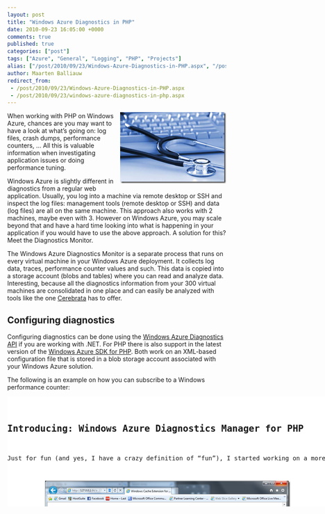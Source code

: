 ```yaml
---
layout: post
title: "Windows Azure Diagnostics in PHP"
date: 2010-09-23 16:05:00 +0000
comments: true
published: true
categories: ["post"]
tags: ["Azure", "General", "Logging", "PHP", "Projects"]
alias: ["/post/2010/09/23/Windows-Azure-Diagnostics-in-PHP.aspx", "/post/2010/09/23/windows-azure-diagnostics-in-php.aspx"]
author: Maarten Balliauw
redirect_from:
 - /post/2010/09/23/Windows-Azure-Diagnostics-in-PHP.aspx
 - /post/2010/09/23/windows-azure-diagnostics-in-php.aspx
---
```

<p><a href="/images/image_63.png"><img style="background-image: none; border-bottom: 0px; border-left: 0px; margin: 0px 0px 5px 5px; padding-left: 0px; padding-right: 0px; display: inline; float: ; border-top: 0px; border-right: 0px; padding-top: 0px" title="Diagnose Azure Application" src="/images/image_thumb_34.png" border="0" alt="Diagnose Azure Application" width="244" height="164" align="right" /></a>When working with PHP on Windows Azure, chances are you may want to have a look at what&rsquo;s going on: log files, crash dumps, performance counters, &hellip; All this is valuable information when investigating application issues or doing performance tuning.</p>
<p>Windows Azure is slightly different in diagnostics from a regular web application. Usually, you log into a machine via remote desktop or SSH and inspect the log files: management tools (remote desktop or SSH) and data (log files) are all on the same machine. This approach also works with 2 machines, maybe even with 3. However on Windows Azure, you may scale beyond that and have a hard time looking into what is happening in your application if you would have to use the above approach. A solution for this? Meet the Diagnostics Monitor.</p>
<p>The Windows Azure Diagnostics Monitor is a separate process that runs on every virtual machine in your Windows Azure deployment. It collects log data, traces, performance counter values and such. This data is copied into a storage account (blobs and tables) where you can read and analyze data. Interesting, because all the diagnostics information from your 300 virtual machines are consolidated in one place and can easily be analyzed with tools like the one <a href="http://www.cerebrata.com" target="_blank">Cerebrata</a> has to offer.</p>
<h2>Configuring diagnostics</h2>
<p>Configuring diagnostics can be done using the <a href="http://msdn.microsoft.com/en-us/library/ee758705.aspx" target="_blank">Windows Azure Diagnostics API</a> if you are working with .NET. For PHP there is also support in the latest version of the <a href="http://phpazure.codeplex.com/" target="_blank">Windows Azure SDK for PHP</a>. Both work on an XML-based configuration file that is stored in a blob storage account associated with your Windows Azure solution.</p>
<p>The following is an example on how you can subscribe to a Windows performance counter:</p>
<div id="scid:9D7513F9-C04C-4721-824A-2B34F0212519:c2b0809d-ad4b-4fc1-baea-9446c58d3bda" class="wlWriterEditableSmartContent" style="padding-bottom: 0px; margin: 0px; padding-left: 0px; padding-right: 0px; display: inline; float: none; padding-top: 0px">
<pre style="background-color: white; width: 739px; height: 252px; overflow: auto;"><div><!--

Code highlighting produced by Actipro CodeHighlighter (freeware)
http://www.CodeHighlighter.com/

--><span style="color: #008080;"> 1</span> <span style="color: #008000;">/*</span><span style="color: #008000;">* Microsoft_WindowsAzure_Storage_Blob </span><span style="color: #008000;">*/</span><span style="color: #000000;">
</span><span style="color: #008080;"> 2</span> <span style="color: #0000FF;">require_once</span><span style="color: #000000;"> </span><span style="color: #000000;">'</span><span style="color: #000000;">Microsoft/WindowsAzure/Storage/Blob.php</span><span style="color: #000000;">'</span><span style="color: #000000;">;
</span><span style="color: #008080;"> 3</span> <span style="color: #000000;">
</span><span style="color: #008080;"> 4</span> <span style="color: #008000;">/*</span><span style="color: #008000;">* Microsoft_WindowsAzure_Diagnostics_Manager </span><span style="color: #008000;">*/</span><span style="color: #000000;">
</span><span style="color: #008080;"> 5</span> <span style="color: #0000FF;">require_once</span><span style="color: #000000;"> </span><span style="color: #000000;">'</span><span style="color: #000000;">Microsoft/WindowsAzure/Diagnostics/Manager.php</span><span style="color: #000000;">'</span><span style="color: #000000;">;
</span><span style="color: #008080;"> 6</span> <span style="color: #000000;">
</span><span style="color: #008080;"> 7</span> <span style="color: #800080;">$storageClient</span><span style="color: #000000;"> </span><span style="color: #000000;">=</span><span style="color: #000000;"> </span><span style="color: #0000FF;">new</span><span style="color: #000000;"> Microsoft_WindowsAzure_Storage_Blob();
</span><span style="color: #008080;"> 8</span> <span style="color: #800080;">$manager</span><span style="color: #000000;"> </span><span style="color: #000000;">=</span><span style="color: #000000;"> </span><span style="color: #0000FF;">new</span><span style="color: #000000;"> Microsoft_WindowsAzure_Diagnostics_Manager(</span><span style="color: #800080;">$storageClient</span><span style="color: #000000;">);
</span><span style="color: #008080;"> 9</span> <span style="color: #000000;">
</span><span style="color: #008080;">10</span> <span style="color: #800080;">$configuration</span><span style="color: #000000;"> </span><span style="color: #000000;">=</span><span style="color: #000000;"> </span><span style="color: #800080;">$manager</span><span style="color: #000000;">-&gt;</span><span style="color: #000000;">getConfigurationForCurrentRoleInstance();
</span><span style="color: #008080;">11</span> <span style="color: #000000;">
</span><span style="color: #008080;">12</span> <span style="color: #008000;">//</span><span style="color: #008000;"> Subscribe to \Processor(*)\% Processor Time</span><span style="color: #008000;">
</span><span style="color: #008080;">13</span> <span style="color: #800080;">$configuration</span><span style="color: #000000;">-&gt;</span><span style="color: #000000;">DataSources</span><span style="color: #000000;">-&gt;</span><span style="color: #000000;">PerformanceCounters</span><span style="color: #000000;">-&gt;</span><span style="color: #000000;">addSubscription(</span><span style="color: #000000;">'</span><span style="color: #000000;">\Processor(*)\% Processor Time</span><span style="color: #000000;">'</span><span style="color: #000000;">,</span><span style="color: #000000;"> </span><span style="color: #000000;">1</span><span style="color: #000000;">);
</span><span style="color: #008080;">14</span> <span style="color: #000000;">
</span><span style="color: #008080;">15</span> <span style="color: #800080;">$manager</span><span style="color: #000000;">-&gt;</span><span style="color: #000000;">setConfigurationForCurrentRoleInstance(</span><span style="color: #800080;">$configuration</span><span style="color: #000000;">);</span></div></pre>
<!-- Code inserted with Steve Dunn's Windows Live Writer Code Formatter Plugin.  http://dunnhq.com --></div>
<h2>Introducing: Windows Azure Diagnostics Manager for PHP</h2>
<p>Just for fun (and yes, I have a crazy definition of &ldquo;fun&rdquo;), I started working on a more user-friendly approach for configuring your Windows Azure deployment&rsquo;s diagnostics: Windows Azure Diagnostics Manager for PHP. It is limited to configuring everything and you still have to know how performance counters work, but it saves you a lot of coding.</p>
<p><a href="/images/image_64.png"><img style="background-image: none; border-bottom: 0px; border-left: 0px; margin: 5px auto; padding-left: 0px; padding-right: 0px; display: block; float: none; border-top: 0px; border-right: 0px; padding-top: 0px" title="Windows Azure Diagnostics Manager for PHP" src="/images/image_thumb_35.png" border="0" alt="Windows Azure Diagnostics Manager for PHP" width="565" height="484" /></a></p>
<p>The application is packed into one large PHP file and coded against every best-practice around, but it does the job. Simply download it and add it to your application. Once deployed (on dev fabric or Windows Azure), you can navigate to <em>diagnostics.php</em>, log in with the credentials you specified and start configuring your diagnostics infrastructure. Easy, no?</p>
<p>Here&rsquo;s the download: <a href="/files/2010/9/diagnostics.php">diagnostics.php (27.78 kb)</a><br />(note that it is best to get the <a href="http://phpazure.codeplex.com/SourceControl/list/changesets" target="_blank">latest source code commit</a> for the Windows Azure SDK for PHP if you want to configure custom directory logging)</p>
<p><a href="http://www.dotnetkicks.com/kick/?url=/post/2010/09/23/Windows-Azure-Diagnostics-in-PHP.aspx&amp;title=Windows Azure Diagnostics in PHP">
                    <img src="http://www.dotnetkicks.com/Services/Images/KickItImageGenerator.ashx?url=/post/2010/09/23/Windows-Azure-Diagnostics-in-PHP.aspx" border="0" alt="kick it on DotNetKicks.com" />
                  </a></p>

{% include imported_disclaimer.html %}

